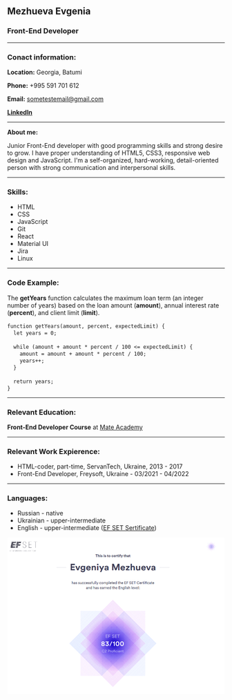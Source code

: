 ## Mezhueva Evgenia

### Front-End Developer

---

### **Conact information:**

**Location:** Georgia, Batumi

**Phone:** +995 591 701 612

**Email:** sometestemail@gmail.com

**[LinkedIn](https://www.linkedin.com/in/evgeniya-mezhueva/)**

---

**About me:**

Junior Front-End developer with good programming skills and strong desire to grow.
I have proper understanding of HTML5, CSS3, responsive web design and JavaScript. I'm a self-organized, hard-working, detail-oriented person with strong communication and interpersonal skills.

---

### **Skills:**

- HTML
- CSS
- JavaScript
- Git
- React
- Material UI
- Jira
- Linux

---

### **Code Example:**

The **getYears** function calculates the maximum loan term (an integer number of years) based on the loan amount (**amount**), annual interest rate (**percent**), and client limit (**limit**).

```
function getYears(amount, percent, expectedLimit) {
  let years = 0;

  while (amount + amount * percent / 100 <= expectedLimit) {
    amount = amount + amount * percent / 100;
    years++;
  }

  return years;
}
```

---

### **Relevant Education:**

**Front-End Developer Course** at [Mate Academy](https://mate.academy/en-eu)

---

### **Relevant Work Expierence:**

- HTML-coder, part-time, ServanTech, Ukraine, 2013 - 2017
- Front-End Developer, Freysoft, Ukraine - 03/2021 - 04/2022

---

### **Languages:**

- Russian - native
- Ukrainian - upper-intermediate
- English - upper-intermediate ([EF SET Sertificate](https://www.efset.org/cert/7Xs5rJ))

![](/images/eng.png)
